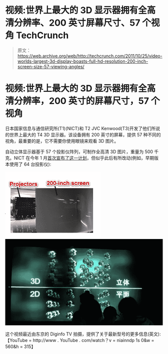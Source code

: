 # 视频:世界上最大的 3D 显示器拥有全高清分辨率、200 英寸屏幕尺寸、57 个视角 TechCrunch

> 原文：<https://web.archive.org/web/http://techcrunch.com/2011/10/25/video-worlds-largest-3d-display-boasts-full-hd-resolution-200-inch-screen-size-57-viewing-angles/>

# 视频:世界上最大的 3D 显示器拥有全高清分辨率，200 英寸的屏幕尺寸，57 个视角

日本国家信息与通信研究所(T1)(NICT)和 T2 JVC Kenwood(T3)开发了他们所说的世界上最大的 T4 3D 显示器。该设备拥有 200 英寸的屏幕，提供 57 种不同的视角，最重要的是，它不需要你使用眼镜来观看 3D 图片。

自动立体显示器基于 57 个投影仪阵列，可制作全高清 3D 图片，重量为 500 千克。NICT 在今年 1 月[首次宣布了这一计划](https://web.archive.org/web/20230204121829/https://techcrunch.com/2011/01/25/nict-shows-200-inch-naked-eye-3d-display/)，但似乎此后有所改动(例如，早期版本使用了 64 台投影仪):

[![](img/9670283efb8a9c28a09a16d6a27ed3d5.png "nicht_3d") ](https://web.archive.org/web/20230204121829/https://techcrunch.com/wp-content/uploads/2011/10/nicht_3d.jpg) [ ![](img/5036eaef27499342032f5fa7cbeed5c8.png "Picture 4")](https://web.archive.org/web/20230204121829/https://techcrunch.com/wp-content/uploads/2011/10/picture-42.png)

这个视频最近由东京的 Diginfo TV 拍摄，提供了关于最新型号的更多信息(英文):
【YouTube = http://www . YouTube . com/watch？v = niainndp 1s 0&w = 560&h = 315】